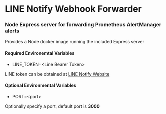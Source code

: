 # LINE Notify Webhook Forwarder

### Node Express server for forwarding Prometheus AlertManager alerts

Provides a Node docker image running the included Express server

#### Required Environemtal Variables

- LINE_TOKEN=&lt;Line Bearer Token&gt;

LINE token can be obtained at [LINE Notify Website](https://notify-bot.line.me/en/)

#### Optional Environmental Variables

- PORT=&lt;port&gt;

Optionally specify a port, default port is **3000**
